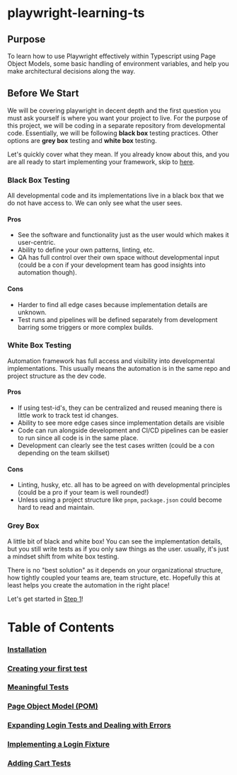 # playwright-learning-ts
## Purpose
To learn how to use Playwright effectively within Typescript using Page Object Models, some basic handling of environment variables, and help you make architectural decisions along the way.
## Before We Start
We will be covering playwright in decent depth and the first question you must ask yourself is where you want your project to live. For the purpose of this project, we will be coding in a separate repository from developmental code.
Essentially, we will be following **black box** testing practices. Other options are **grey box** testing and **white box** testing.

Let's quickly cover what they mean. If you already know about this, and you are all ready to start implementing your framework, skip to [here](./Step-1/README.md).
### Black Box Testing
All developmental code and its implementations live in a black box that we do not have access to. We can only see what the user sees.
#### Pros
- See the software and functionality just as the user would which makes it user-centric.
- Ability to define your own patterns, linting, etc.
- QA has full control over their own space without developmental input (could be a con if your development team has good insights into automation though).
#### Cons
- Harder to find all edge cases because implementation details are unknown.
- Test runs and pipelines will be defined separately from development barring some triggers or more complex builds.
### White Box Testing
Automation framework has full access and visibility into developmental implementations. This usually means the automation is in the same repo and project structure as the dev code.
#### Pros
- If using test-id's, they can be centralized and reused meaning there is little work to track test id changes.
- Ability to see more edge cases since implementation details are visible
- Code can run alongside development and CI/CD pipelines can be easier to run since all code is in the same place.
- Development can clearly see the test cases written (could be a con depending on the team skillset)
#### Cons
- Linting, husky, etc. all has to be agreed on with developmental principles (could be a pro if your team is well rounded!)
- Unless using a project structure like `pnpm`, `package.json` could become hard to read and maintain.
### Grey Box
A little bit of black and white box! You can see the implementation details, but you still write tests as if you only saw things as the user. usually, it's just a mindset shift from white box testing.

There is no "best solution" as it depends on your organizational structure, how tightly coupled your teams are, team structure, etc. Hopefully this at least helps you create the automation in the right place!

Let's get started in [Step 1](./Step-1/README.md)!
# Table of Contents
### [Installation](./Step-1/README.md)
### [Creating your first test](./Step-2/README.md)
### [Meaningful Tests](./Step-3/README.md)
### [Page Object Model (POM)](./Step-4/README.md)
### [Expanding Login Tests and Dealing with Errors](./Step-5/README.md)
### [Implementing a Login Fixture](./Step-6/README.md)
### [Adding Cart Tests](./Step-7/README.md)